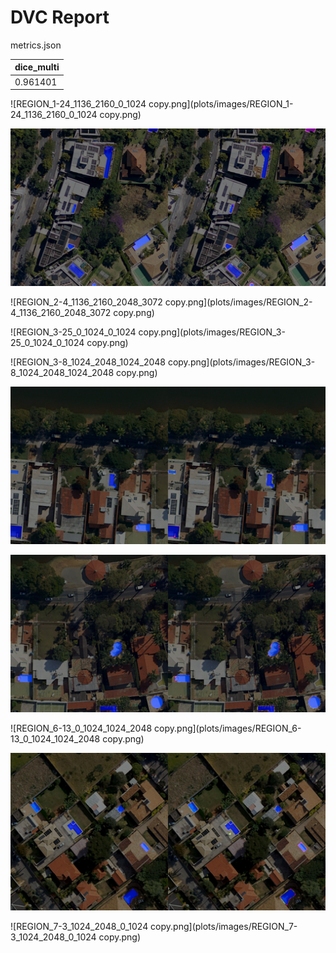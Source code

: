 # DVC Report

metrics.json

|   dice_multi |
|--------------|
|     0.961401 |

![REGION_1-24_1136_2160_0_1024 copy.png](plots/images/REGION_1-24_1136_2160_0_1024 copy.png)

![REGION_2-4_1024_2048_2816_3840.png](plots/images/REGION_2-4_1024_2048_2816_3840.png)

![REGION_2-4_1136_2160_2048_3072 copy.png](plots/images/REGION_2-4_1136_2160_2048_3072 copy.png)

![REGION_3-25_0_1024_0_1024 copy.png](plots/images/REGION_3-25_0_1024_0_1024 copy.png)

![REGION_3-8_1024_2048_1024_2048 copy.png](plots/images/REGION_3-8_1024_2048_1024_2048 copy.png)

![REGION_5-7_1024_2048_2048_3072.png](plots/images/REGION_5-7_1024_2048_2048_3072.png)

![REGION_5-7_1136_2160_2816_3840.png](plots/images/REGION_5-7_1136_2160_2816_3840.png)

![REGION_6-13_0_1024_1024_2048 copy.png](plots/images/REGION_6-13_0_1024_1024_2048 copy.png)

![REGION_6-4_0_1024_1024_2048.png](plots/images/REGION_6-4_0_1024_1024_2048.png)

![REGION_7-3_1024_2048_0_1024 copy.png](plots/images/REGION_7-3_1024_2048_0_1024 copy.png)
